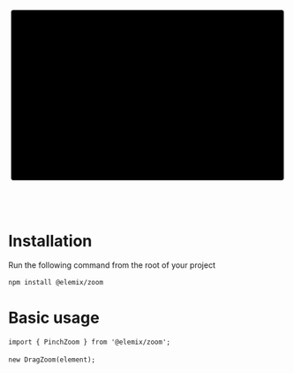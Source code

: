 <div style="display: flex; justify-content: center; align-content: center">
    <img src="../../../images/drag-banner.svg" width="100%" style="max-width: 950px; text-align: center; margin: 0px auto 48px auto" />
</div>

# Installation
Run the following command from the root of your project

```
npm install @elemix/zoom
```

# Basic usage

```
import { PinchZoom } from '@elemix/zoom';

new DragZoom(element);
```